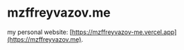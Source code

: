 # mzffreyvazov.me

my personal website: [https://mzffreyvazov-me.vercel.app](https://mzffreyvazov.me).

